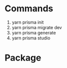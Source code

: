 # Commands

1. yarn prisma init
2. yarn prisma migrate dev
3. yarn prisma generate
4. yarn prisma studio

# Package
